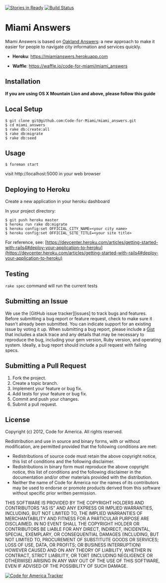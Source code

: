 [![Stories in Ready](https://badge.waffle.io/code-for-miami/miami_answers.png?label=ready&title=Ready)](https://waffle.io/code-for-miami/miami_answers)
[![Build Status](https://travis-ci.org/codeforamerica/oakland_answers.svg?branch=master)](https://travis-ci.org/codeforamerica/oakland_answers)

# Miami Answers

Miami Answers is based on [Oakland Answers](http://answers.oaklandnet.com/): a new approach to make it easier for people to navigate city information and services quickly.

- **Heroku**: https://miamianswers.herokuapp.com

- **Waffle**: https://waffle.io/code-for-miami/miami_answers


## Installation

**If you are using OS X Mountain Lion and above, please follow this guide**

## Local Setup

    $ git clone git@github.com:Code-for-Miami/miami_answers.git
    $ cd miami_answers
    $ rake db:create:all
    $ rake db:migrate
    $ rake db:seed

## Usage

    $ foreman start

visit http://localhost:5000 in your web browser

## Deploying to Heroku

Create a new application in your heroku dashboard

In your project directory:

    $ git push heroku master
    $ heroku run rake db:migrate
    $ heroku config:set OFFICIAL_CITY_NAME=<your city name>
    $ heroku config:set OFFICIAL_SITE_TITLE=<your site title>

For reference, see: [https://devcenter.heroku.com/articles/getting-started-with-rails4#deploy-your-application-to-heroku](https://devcenter.heroku.com/articles/getting-started-with-rails4#deploy-your-application-to-heroku)

## Testing

`rake spec` command will run the current tests

## Submitting an Issue
We use the [GitHub issue tracker][issues] to track bugs and features. Before
submitting a bug report or feature request, check to make sure it hasn't
already been submitted. You can indicate support for an existing issue by
voting it up. When submitting a bug report, please include a [Gist][] that
includes a stack trace and any details that may be necessary to reproduce the
bug, including your gem version, Ruby version, and operating system. Ideally, a
bug report should include a pull request with failing specs.

[gist]: https://gist.github.com/

## Submitting a Pull Request
1. Fork the project.
2. Create a topic branch.
3. Implement your feature or bug fix.
4. Add tests for your feature or bug fix.
5. Commit and push your changes.
6. Submit a pull request.

## License

Copyright (c) 2012, Code for America.
All rights reserved.

Redistribution and use in source and binary forms, with or without modification, are permitted provided that the following conditions are met:

* Redistributions of source code must retain the above copyright notice, this list of conditions and the following disclaimer.
* Redistributions in binary form must reproduce the above copyright notice, this list of conditions and the following disclaimer in the documentation and/or other materials provided with the distribution.
* Neither the name of Code for America nor the names of its contributors may be used to endorse or promote products derived from this software without specific prior written permission.

THIS SOFTWARE IS PROVIDED BY THE COPYRIGHT HOLDERS AND CONTRIBUTORS "AS IS" AND ANY EXPRESS OR IMPLIED WARRANTIES, INCLUDING, BUT NOT LIMITED TO, THE IMPLIED WARRANTIES OF MERCHANTABILITY AND FITNESS FOR A PARTICULAR PURPOSE ARE DISCLAIMED. IN NO EVENT SHALL THE COPYRIGHT HOLDER OR CONTRIBUTORS BE LIABLE FOR ANY DIRECT, INDIRECT, INCIDENTAL, SPECIAL, EXEMPLARY, OR CONSEQUENTIAL DAMAGES (INCLUDING, BUT NOT LIMITED TO, PROCUREMENT OF SUBSTITUTE GOODS OR SERVICES; LOSS OF USE, DATA, OR PROFITS; OR BUSINESS INTERRUPTION) HOWEVER CAUSED AND ON ANY THEORY OF LIABILITY, WHETHER IN CONTRACT, STRICT LIABILITY, OR TORT (INCLUDING NEGLIGENCE OR OTHERWISE) ARISING IN ANY WAY OUT OF THE USE OF THIS SOFTWARE, EVEN IF ADVISED OF THE POSSIBILITY OF SUCH DAMAGE.


[![Code for America Tracker](http://stats.codeforamerica.org/codeforamerica/honolulu_answers.png)][tracker]

[tracker]: http://stats.codeforamerica.org/projects/honolulu_answers
